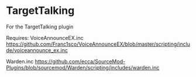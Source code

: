 # TargetTalking
For the TargetTalking plugin

Requires:
VoiceAnnounceEX.inc https://github.com/Franc1sco/VoiceAnnounceEX/blob/master/scripting/include/voiceannounce_ex.inc

Warden.inc https://github.com/ecca/SourceMod-Plugins/blob/sourcemod/Warden/scripting/includes/warden.inc
